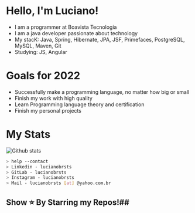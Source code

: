 # Hello, I'm Luciano!

- I am a programmer at Boavista Tecnologia
- I am a java developer passionate about technology
- My stacK: Java, Spring, Hibernate, JPA, JSF, Primefaces, PostgreSQL, MySQL, Maven, Git
- Studying: JS, Angular

# Goals for 2022
- Successfully make a programming language, no matter how big or small
- Finish my work with high quality
- Learn Programming language theory and certification
- Finish my personal projects

# My Stats

![Github stats](https://github-readme-stats.vercel.app/api?username=lucianobrsts&show_icons=true&hide_border=true)

````bash
> help --contact
> Linkedin - lucianobrsts
> GitLab - lucianobrsts
> Instagram - lucianobrsts
> Mail - lucianobrsts [at] @yahoo.com.br
````
## Show ⭐ By Starring my Repos!##
